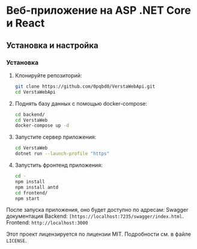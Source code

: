 # Веб-приложение на ASP .NET Core и React

## Установка и настройка
### Установка

1. Клонируйте репозиторий:
    
    ```bash
    git clone https://github.com/0pqbd0/VerstaWebApi.git
    cd VerstaWebApi
    ```

2.  Поднять базу данных с помощью docker-compose:
   
    ```bash
    cd backend/
    cd VerstaWeb
    docker-compose up -d  
    ```  

3. Запустите сервер приложения:

    ```bash
    cd VerstaWeb
    dotnet run --launch-profile "https"
    ```

6. Запустить фронтенд приложения:
    ```bash
    cd -
    npm install
    npm install antd
    cd frontend/
    npm start
    ```

После запуска приложения, оно будет доступно по адресам:
Swagger документация Backend: `[https://localhost:7235/swagger/index.html`.
Frontend: `http://localhost:3000`


Этот проект лицензируется по лицензии MIT. Подробности см. в файле `LICENSE`.
